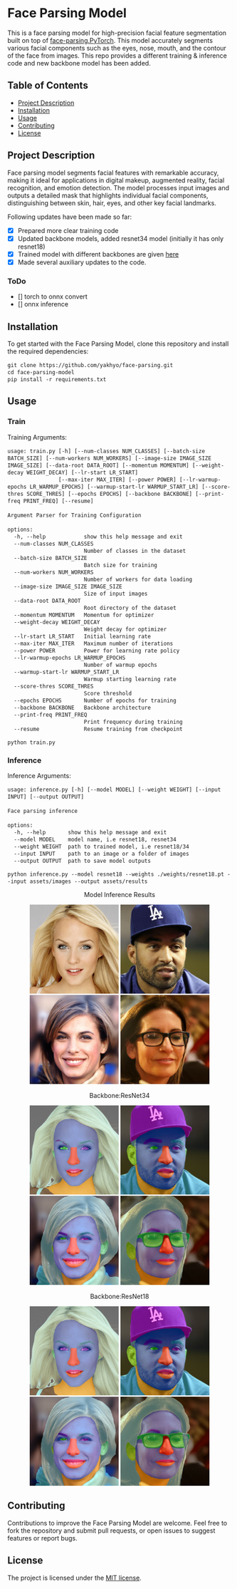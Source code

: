 # Face Parsing Model

This is a face parsing model for high-precision facial feature segmentation built on top
of [face-parsing.PyTorch](https://github.com/zllrunning/face-parsing.PyTorch). This model accurately segments various
facial components such as the eyes, nose, mouth, and the contour of the face from images. This repo provides a different
training & inference code and new backbone model has been added.

## Table of Contents

- [Project Description](#project-description)
- [Installation](#installation)
- [Usage](#usage)
- [Contributing](#contributing)
- [License](#license)

## Project Description

Face parsing model segments facial features with remarkable accuracy, making it ideal for applications in digital
makeup, augmented reality, facial recognition, and emotion detection. The model processes input images and outputs a
detailed mask that highlights individual facial components, distinguishing between skin, hair, eyes, and other key
facial landmarks.

Following updates have been made so far:

- [x] Prepared more clear training code
- [x] Updated backbone models, added resnet34 model (initially it has only resnet18)
- [x] Trained model with different backbones are
  given [here](https://github.com/yakhyo/face-parsing/releases/tag/v0.0.1)
- [x] Made several auxiliary updates to the code.

### ToDo
- [] torch to onnx convert
- [] onnx inference

## Installation

To get started with the Face Parsing Model, clone this repository and install the required dependencies:

```commandline
git clone https://github.com/yakhyo/face-parsing.git
cd face-parsing-model
pip install -r requirements.txt
```

## Usage

### Train

Training Arguments:

```
usage: train.py [-h] [--num-classes NUM_CLASSES] [--batch-size BATCH_SIZE] [--num-workers NUM_WORKERS] [--image-size IMAGE_SIZE IMAGE_SIZE] [--data-root DATA_ROOT] [--momentum MOMENTUM] [--weight-decay WEIGHT_DECAY] [--lr-start LR_START]
                [--max-iter MAX_ITER] [--power POWER] [--lr-warmup-epochs LR_WARMUP_EPOCHS] [--warmup-start-lr WARMUP_START_LR] [--score-thres SCORE_THRES] [--epochs EPOCHS] [--backbone BACKBONE] [--print-freq PRINT_FREQ] [--resume]

Argument Parser for Training Configuration

options:
  -h, --help            show this help message and exit
  --num-classes NUM_CLASSES
                        Number of classes in the dataset
  --batch-size BATCH_SIZE
                        Batch size for training
  --num-workers NUM_WORKERS
                        Number of workers for data loading
  --image-size IMAGE_SIZE IMAGE_SIZE
                        Size of input images
  --data-root DATA_ROOT
                        Root directory of the dataset
  --momentum MOMENTUM   Momentum for optimizer
  --weight-decay WEIGHT_DECAY
                        Weight decay for optimizer
  --lr-start LR_START   Initial learning rate
  --max-iter MAX_ITER   Maximum number of iterations
  --power POWER         Power for learning rate policy
  --lr-warmup-epochs LR_WARMUP_EPOCHS
                        Number of warmup epochs
  --warmup-start-lr WARMUP_START_LR
                        Warmup starting learning rate
  --score-thres SCORE_THRES
                        Score threshold
  --epochs EPOCHS       Number of epochs for training
  --backbone BACKBONE   Backbone architecture
  --print-freq PRINT_FREQ
                        Print frequency during training
  --resume              Resume training from checkpoint

```

```commandline
python train.py
```

### Inference

Inference Arguments:

```
usage: inference.py [-h] [--model MODEL] [--weight WEIGHT] [--input INPUT] [--output OUTPUT]

Face parsing inference

options:
  -h, --help       show this help message and exit
  --model MODEL    model name, i.e resnet18, resnet34
  --weight WEIGHT  path to trained model, i.e resnet18/34
  --input INPUT    path to an image or a folder of images
  --output OUTPUT  path to save model outputs

```

```
python inference.py --model resnet18 --weights ./weights/resnet18.pt --input assets/images --output assets/results
```

<div align='center'>
<p>Model Inference Results</p>
    <img src='./assets/images/1.jpg' height="200px">
    <img src='./assets/images/1112.jpg' height="200px">
    <img src='./assets/images/1309.jpg' height="200px">
    <img src='./assets/images/1321.jpg' height="200px">

<p>Backbone:ResNet34 </p>
    <img src='./assets/results/resnet34/1.jpg' height="200px">
    <img src='./assets/results/resnet34/1112.jpg' height="200px">
    <img src='./assets/results/resnet34/1309.jpg' height="200px">
    <img src='./assets/results/resnet34/1321.jpg' height="200px">

<p>Backbone:ResNet18 </p>
    <img src='./assets/results/resnet18/1.jpg' height="200px">
    <img src='./assets/results/resnet18/1112.jpg' height="200px">
    <img src='./assets/results/resnet18/1309.jpg' height="200px">
    <img src='./assets/results/resnet18/1321.jpg' height="200px">
</div>

## Contributing

Contributions to improve the Face Parsing Model are welcome. Feel free to fork the repository and submit pull requests,
or open issues to suggest features or report bugs.

## License

The project is licensed under the [MIT license](https://opensource.org/license/mit/).
